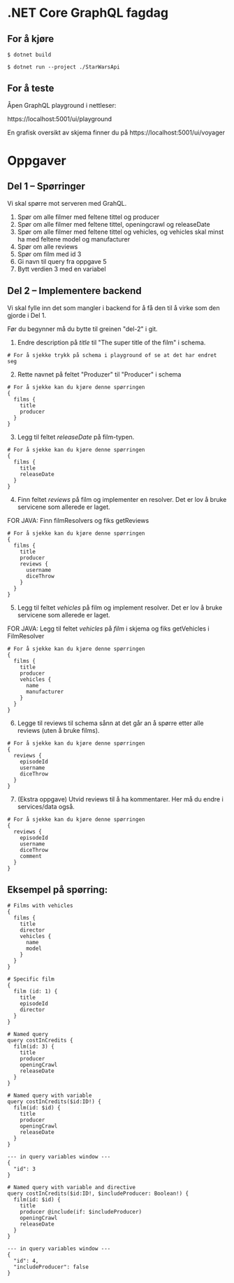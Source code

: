 ﻿# .NET Core GraphQL fagdag

## For å kjøre
`$ dotnet build`

`$ dotnet run --project ./StarWarsApi`

## For å teste
Åpen GraphQL playground i nettleser:

https://localhost:5001/ui/playground

En grafisk oversikt av skjema finner du på https://localhost:5001/ui/voyager

# Oppgaver
## Del 1 – Spørringer

Vi skal spørre mot serveren med GrahQL. 

1. Spør om alle filmer med feltene tittel og producer
2. Spør om alle filmer med feltene tittel, openingcrawl og releaseDate
3. Spør om alle filmer med feltene tittel og vehicles, og vehicles skal minst ha med feltene model og manufacturer
4. Spør om alle reviews
5. Spør om film med id 3
6. Gi navn til query fra oppgave 5
7. Bytt verdien 3 med en variabel


## Del 2 – Implementere backend

Vi skal fylle inn det som mangler i backend for å få den til å virke som den gjorde i Del 1.

Før du begynner må du bytte til greinen "del-2" i git.


1. Endre description på *title* til "The super title of the film" i schema.

```
# For å sjekke trykk på schema i playground of se at det har endret seg
```

2. Rette navnet på feltet "Produzer" til "Producer" i schema
```
# For å sjekke kan du kjøre denne spørringen
{
  films {
    title
    producer
  }
}
```

3. Legg til feltet *releaseDate* på film-typen.
```
# For å sjekke kan du kjøre denne spørringen
{
  films {
    title
    releaseDate
  }
}
```

4. Finn feltet *reviews* på film og implementer en resolver. 
Det er lov å bruke servicene som allerede er laget.

FOR JAVA: Finn filmResolvers og fiks getReviews
```
# For å sjekke kan du kjøre denne spørringen
{
  films {
    title
    producer
    reviews {
      username
      diceThrow
    }
  }
}
```

5. Legg til feltet *vehicles* på film og implement resolver.
Det er lov å bruke servicene som allerede er laget.

FOR JAVA: Legg til feltet *vehicles* på *film* i skjema og fiks getVehicles i FilmResolver

```
# For å sjekke kan du kjøre denne spørringen
{
  films {
    title
    producer
    vehicles {
      name
      manufacturer
    }
  }
}
```

6. Legge til reviews til schema sånn at det går an å spørre etter alle reviews (uten å bruke films).
```
# For å sjekke kan du kjøre denne spørringen
{
  reviews {
    episodeId
    username
    diceThrow
  }
}
```

7. (Ekstra oppgave) Utvid reviews til å ha kommentarer. Her må du endre i services/data også.
```
# For å sjekke kan du kjøre denne spørringen
{
  reviews {
    episodeId
    username
    diceThrow
    comment
  }
}
```



## Eksempel på spørring:

```
# Films with vehicles
{
  films {
    title
    director
    vehicles {
      name
      model
    }
  }
}
```


```
# Specific film
{
  film (id: 1) {
    title
    episodeId
    director
  }
}
```

```
# Named query
query costInCredits {
  film(id: 3) {
    title
    producer
    openingCrawl
    releaseDate
  }
}
```

```
# Named query with variable
query costInCredits($id:ID!) {
  film(id: $id) {
    title
    producer
    openingCrawl
    releaseDate
  }
}

--- in query variables window ---
{
  "id": 3
}
```

```
# Named query with variable and directive
query costInCredits($id:ID!, $includeProducer: Boolean!) {
  film(id: $id) {
    title
    producer @include(if: $includeProducer)
    openingCrawl
    releaseDate
  }
}

--- in query variables window ---
{
  "id": 4,
  "includeProducer": false
}
```

